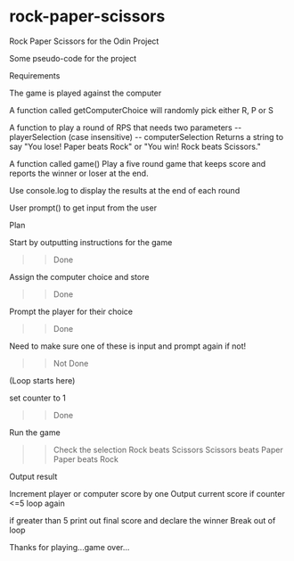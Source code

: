 # rock-paper-scissors
Rock Paper Scissors for the Odin Project

Some pseudo-code for the project

Requirements

The game is played against the computer

A function called getComputerChoice will randomly pick either R, P or S

A function to play a round of RPS that needs two parameters
  -- playerSelection (case insensitive)
  -- computerSelection
Returns a string to say "You lose! Paper beats Rock" or "You win! Rock beats Scissors."

A function called game()
Play a five round game that keeps score and reports the winner or loser at the end.

Use console.log to display the results at the end of each round

User prompt() to get input from the user

Plan

Start by outputting instructions for the game
>>Done

Assign the computer choice and store
>>Done

Prompt the player for their choice
>>Done

Need to make sure one of these is input and prompt again if not!
>>Not Done

(Loop starts here)

set counter to 1
>>Done

Run the game
 >> Check the selection
 >> Rock beats Scissors
 >> Scissors beats Paper
 >> Paper beats Rock

Output result

Increment player or computer score by one
Output current score
 if counter <=5 loop again

 if greater than 5 print out final score and declare the winner
Break out of loop

Thanks for playing...game over...
>>

